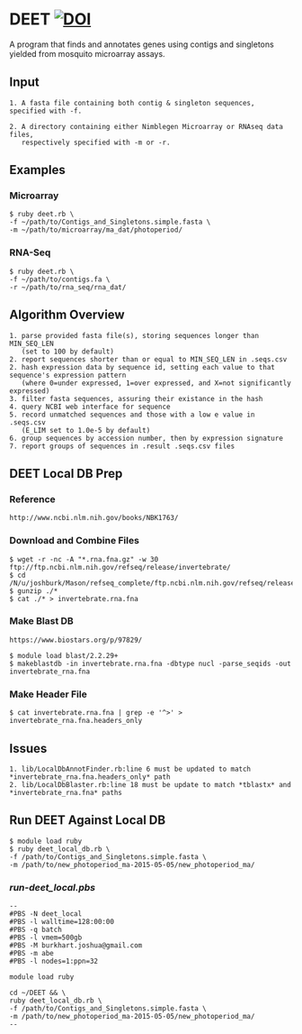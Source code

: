 DEET [![DOI](https://zenodo.org/badge/19044/joshuaburkhart/DEET.svg)](https://zenodo.org/badge/latestdoi/19044/joshuaburkhart/DEET)
====

A program that finds and annotates genes using contigs and singletons yielded from mosquito microarray assays.

## Input
    1. A fasta file containing both contig & singleton sequences, specified with -f.

    2. A directory containing either Nimblegen Microarray or RNAseq data files,  
       respectively specified with -m or -r.

## Examples
### Microarray
    $ ruby deet.rb \
    -f ~/path/to/Contigs_and_Singletons.simple.fasta \
    -m ~/path/to/microarray/ma_dat/photoperiod/
### RNA-Seq
    $ ruby deet.rb \
    -f ~/path/to/contigs.fa \
    -r ~/path/to/rna_seq/rna_dat/

## Algorithm Overview
    1. parse provided fasta file(s), storing sequences longer than MIN_SEQ_LEN 
       (set to 100 by default)
    2. report sequences shorter than or equal to MIN_SEQ_LEN in .seqs.csv
    2. hash expression data by sequence id, setting each value to that sequence's expression pattern 
       (where 0=under expressed, 1=over expressed, and X=not significantly expressed)
    3. filter fasta sequences, assuring their existance in the hash
    4. query NCBI web interface for sequence
    5. record unmatched sequences and those with a low e value in .seqs.csv 
       (E_LIM set to 1.0e-5 by default)
    6. group sequences by accession number, then by expression signature
    7. report groups of sequences in .result .seqs.csv files

## DEET Local DB Prep
### Reference
    http://www.ncbi.nlm.nih.gov/books/NBK1763/

### Download and Combine Files
    $ wget -r -nc -A "*.rna.fna.gz" -w 30 ftp://ftp.ncbi.nlm.nih.gov/refseq/release/invertebrate/
    $ cd /N/u/joshburk/Mason/refseq_complete/ftp.ncbi.nlm.nih.gov/refseq/release/invertebrate
    $ gunzip ./*
    $ cat ./* > invertebrate.rna.fna
    
### Make Blast DB
    https://www.biostars.org/p/97829/

    $ module load blast/2.2.29+
    $ makeblastdb -in invertebrate.rna.fna -dbtype nucl -parse_seqids -out invertebrate_rna.fna

### Make Header File
    $ cat invertebrate.rna.fna | grep -e '^>' > invertebrate_rna.fna.headers_only

## Issues
    1. lib/LocalDbAnnotFinder.rb:line 6 must be updated to match *invertebrate_rna.fna.headers_only* path
    2. lib/LocalDbBlaster.rb:line 18 must be update to match *tblastx* and *invertebrate_rna.fna* paths

## Run DEET Against Local DB
    $ module load ruby
    $ ruby deet_local_db.rb \
    -f /path/to/Contigs_and_Singletons.simple.fasta \
    -m /path/to/new_photoperiod_ma-2015-05-05/new_photoperiod_ma/

### *run-deet_local.pbs*
    --
    #PBS -N deet_local
    #PBS -l walltime=128:00:00
    #PBS -q batch
    #PBS -l vmem=500gb
    #PBS -M burkhart.joshua@gmail.com
    #PBS -m abe
    #PBS -l nodes=1:ppn=32

    module load ruby

    cd ~/DEET && \
    ruby deet_local_db.rb \
    -f /path/to/Contigs_and_Singletons.simple.fasta \
    -m /path/to/new_photoperiod_ma-2015-05-05/new_photoperiod_ma/
    --
